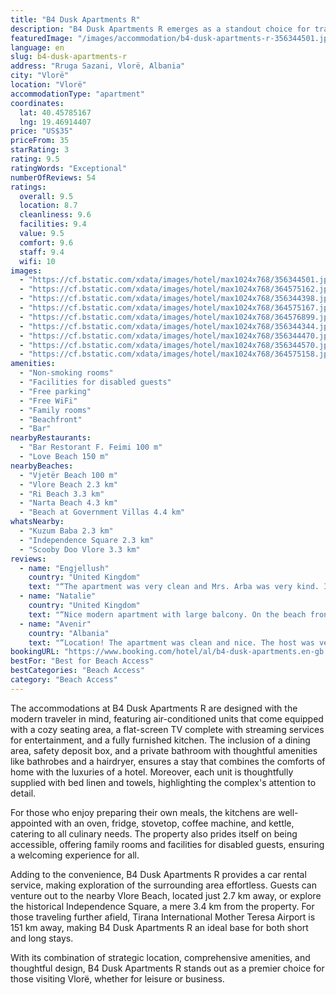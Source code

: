 ```yaml
---
title: "B4 Dusk Apartments R"
description: "B4 Dusk Apartments R emerges as a standout choice for travelers seeking a blend of comfort and convenience in Vlorë, just a stone's throw away from the pristine Vjetër Beach."
featuredImage: "/images/accommodation/b4-dusk-apartments-r-356344501.jpg"
language: en
slug: b4-dusk-apartments-r
address: "Rruga Sazani, Vlorë, Albania"
city: "Vlorë"
location: "Vlorë"
accommodationType: "apartment"
coordinates:
  lat: 40.45785167
  lng: 19.46914407
price: "US$35"
priceFrom: 35
starRating: 3
rating: 9.5
ratingWords: "Exceptional"
numberOfReviews: 54
ratings:
  overall: 9.5
  location: 8.7
  cleanliness: 9.6
  facilities: 9.4
  value: 9.5
  comfort: 9.6
  staff: 9.4
  wifi: 10
images:
  - "https://cf.bstatic.com/xdata/images/hotel/max1024x768/356344501.jpg?k=e7a8ed29c41e32d27907fc0cf90a758a3d15ad882a055205cc1f06684848576c&o=&hp=1"
  - "https://cf.bstatic.com/xdata/images/hotel/max1024x768/364575162.jpg?k=f2c94583498227367fe30f2e2d5134dcf04d1d7e64e4632b592fb7e1cc695ffe&o=&hp=1"
  - "https://cf.bstatic.com/xdata/images/hotel/max1024x768/356344398.jpg?k=f285e4542be0f99fe7a315e46adeb1dd1951fa6b8c14c66237427fa8b8b8b70b&o=&hp=1"
  - "https://cf.bstatic.com/xdata/images/hotel/max1024x768/364575167.jpg?k=9fea88288c9254cdbff87bfb249a508fcbc6e69e05fabd73be86214c24b9fbfd&o=&hp=1"
  - "https://cf.bstatic.com/xdata/images/hotel/max1024x768/364576899.jpg?k=1d5c1eb59fe2ae457003b67691594e75612ffc88226c7c0aadc6e7120f8c8713&o=&hp=1"
  - "https://cf.bstatic.com/xdata/images/hotel/max1024x768/356344344.jpg?k=8ec74e5bcdacb8b8dab9319ac718226e50cc6dc7b031ff6345808bee8dd87d63&o=&hp=1"
  - "https://cf.bstatic.com/xdata/images/hotel/max1024x768/356344470.jpg?k=57a4d383eebf5475fefaaedfadcb36efe288f0e94767f07188c79084293aae84&o=&hp=1"
  - "https://cf.bstatic.com/xdata/images/hotel/max1024x768/356344570.jpg?k=7af18c7b4cf6486d09106a197f317c1e8fb72ea9419fc1b16fad4dcca94de669&o=&hp=1"
  - "https://cf.bstatic.com/xdata/images/hotel/max1024x768/364575158.jpg?k=083a901f598b444c69f5cee603e50d9d479dd229488165090cf0ee71bd49da8c&o=&hp=1"
amenities:
  - "Non-smoking rooms"
  - "Facilities for disabled guests"
  - "Free parking"
  - "Free WiFi"
  - "Family rooms"
  - "Beachfront"
  - "Bar"
nearbyRestaurants:
  - "Bar Restorant F. Feimi 100 m"
  - "Love Beach 150 m"
nearbyBeaches:
  - "Vjetër Beach 100 m"
  - "Vlore Beach 2.3 km"
  - "Ri Beach 3.3 km"
  - "Narta Beach 4.3 km"
  - "Beach at Government Villas 4.4 km"
whatsNearby:
  - "Kuzum Baba 2.3 km"
  - "Independence Square 2.3 km"
  - "Scooby Doo Vlore 3.3 km"
reviews:
  - name: "Engjellush"
    country: "United Kingdom"
    text: "“The apartment was very clean and Mrs. Arba was very kind. I absolutely recommend this apartment. Thank you”"
  - name: "Natalie"
    country: "United Kingdom"
    text: "“Nice modern apartment with large balcony. On the beach front with small shop on the ground floor. Friendly owners.”"
  - name: "Avenir"
    country: "Albania"
    text: "“Location! The apartment was clean and nice. The host was very kind. We had a good time here with our child!”"
bookingURL: "https://www.booking.com/hotel/al/b4-dusk-apartments.en-gb.html?aid=8035640"
bestFor: "Best for Beach Access"
bestCategories: "Beach Access"
category: "Beach Access"
---
```


The accommodations at B4 Dusk Apartments R are designed with the modern traveler in mind, featuring air-conditioned units that come equipped with a cozy seating area, a flat-screen TV complete with streaming services for entertainment, and a fully furnished kitchen. The inclusion of a dining area, safety deposit box, and a private bathroom with thoughtful amenities like bathrobes and a hairdryer, ensures a stay that combines the comforts of home with the luxuries of a hotel. Moreover, each unit is thoughtfully supplied with bed linen and towels, highlighting the complex's attention to detail.

For those who enjoy preparing their own meals, the kitchens are well-appointed with an oven, fridge, stovetop, coffee machine, and kettle, catering to all culinary needs. The property also prides itself on being accessible, offering family rooms and facilities for disabled guests, ensuring a welcoming experience for all.

Adding to the convenience, B4 Dusk Apartments R provides a car rental service, making exploration of the surrounding area effortless. Guests can venture out to the nearby Vlore Beach, located just 2.7 km away, or explore the historical Independence Square, a mere 3.4 km from the property. For those traveling further afield, Tirana International Mother Teresa Airport is 151 km away, making B4 Dusk Apartments R an ideal base for both short and long stays.

With its combination of strategic location, comprehensive amenities, and thoughtful design, B4 Dusk Apartments R stands out as a premier choice for those visiting Vlorë, whether for leisure or business.